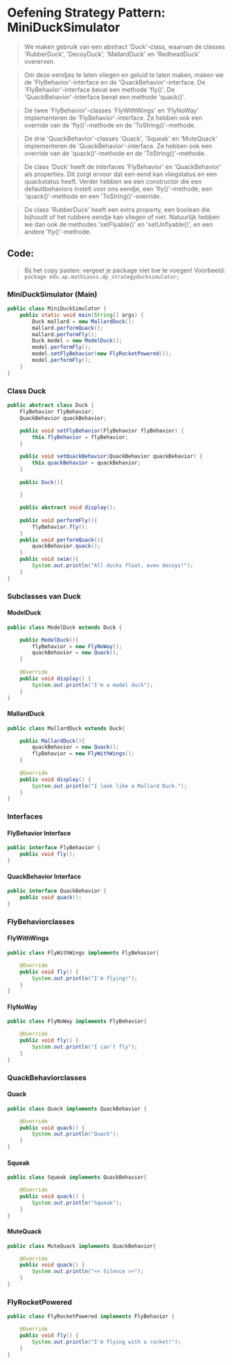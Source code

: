 # Oefening Strategy Pattern: MiniDuckSimulator
> We maken gebruik van een abstract 'Duck'-class, waarvan de classes 'RubberDuck', 'DecoyDuck', 'MallardDuck' en 'RedheadDuck' overerven.

> Om deze eendjes te laten vliegen en geluid te laten maken, maken we de 'FlyBehavior'-interface en de 'QuackBehavior'-interface.
> De 'FlyBehavior'-interface bevat een methode 'fly()'.
> De 'QuackBehavior'-interface bevat een methode 'quack()'.

> De twee 'FlyBehavior'-classes 'FlyWithWings' en 'FlyNoWay' implementeren de 'FlyBehavior'-interface. Ze hebben ook een override van de 'fly()'-methode en de 'ToString()'-methode.

> De drie 'QuackBehavior'-classes 'Quack', 'Squeak' en 'MuteQuack' implementeren de 'QuackBehavior'-interface. Ze hebben ook een override van de 'quack()'-methode en de 'ToString()'-methode.

> De class 'Duck' heeft de interfaces 'FlyBehavior' en 'QuackBehavior' als properties. Dit zorgt ervoor dat een eend kan vliegstatus en een quackstatus heeft. Verder hebben we een constructor die een defaultbehaviors instelt voor ons eendje, een 'fly()'-methode, een 'quack()'-methode en een 'ToString()'-override.

> De class 'RubberDuck' heeft een extra property, een boolean die bijhoudt of het rubbere eendje kan vliegen of niet. Natuurlijk hebben we dan ook de methodes 'setFlyable()' en 'setUnflyable()', en een andere 'fly()'-methode.

## Code:
> Bij het copy pasten: vergeet je package niet toe te voegen!
> Voorbeeld: `package edu.ap.mathiasvs.dp_strategyducksimulator;`

### MiniDuckSimulator (Main)
```java
public class MiniDuckSimulator {
    public static void main(String[] args) {
        Duck mallard = new MallardDuck();
        mallard.performQuack();
        mallard.performFly();
        Duck model = new ModelDuck();
        model.performFly();
        model.setFlyBehavior(new FlyRocketPowered());
        model.performFly();
    }
}
```
### Class Duck
```java
public abstract class Duck {
    FlyBehavior flyBehavior;
    QuackBehavior quackBehavior;
    
    public void setFlyBehavior(FlyBehavior flyBehavior) {
        this.flyBehavior = flyBehavior;
    }

    public void setQuackBehavior(QuackBehavior quackBehavior) {
        this.quackBehavior = quackBehavior;
    }  
    
    public Duck(){
        
    }

    public abstract void display();
    
    public void performFly(){
        flyBehavior.fly();
    }
    public void performQuack(){
        quackBehavior.quack();
    }
    public void swim(){
        System.out.println("All ducks float, even decoys!");
    }
}
```
### Subclasses van Duck
#### ModelDuck
```java
public class ModelDuck extends Duck {

    public ModelDuck(){
        flyBehavior = new FlyNoWay();
        quackBehavior = new Quack();
    }
    
    @Override
    public void display() {
        System.out.println("I'm a model duck");
    }
}

```

#### MallardDuck
```java
public class MallardDuck extends Duck{

    public MallardDuck(){
        quackBehavior = new Quack();
        flyBehavior = new FlyWithWings();
    }
    
    @Override
    public void display() {
        System.out.println("I look like a Mallard Duck.");
    }
}
```
### Interfaces
#### FlyBehavior Interface
```java
public interface FlyBehavior {
    public void fly();
}
```

#### QuackBehavior Interface
```java
public interface QuackBehavior {
    public void quack();
}
```

### FlyBehaviorclasses
#### FlyWithWings
```java
public class FlyWithWings implements FlyBehavior{

    @Override
    public void fly() {
        System.out.println("I'm flying!");
    }
}
```

#### FlyNoWay
```java
public class FlyNoWay implements FlyBehavior{

    @Override
    public void fly() {
        System.out.println("I can't fly");
    }
}
```

### QuackBehaviorclasses
#### Quack
```java
public class Quack implements QuackBehavior {

    @Override
    public void quack() {
        System.out.println("Quack");
    }
}
```

#### Squeak
```java
public class Squeak implements QuackBehavior{

    @Override
    public void quack() {
        System.out.println("Squeak");
    }
}
```

#### MuteQuack
```java
public class MuteQuack implements QuackBehavior{

    @Override
    public void quack() {
        System.out.println("<< Silence >>");
    }
}
```
### FlyRocketPowered
```java
public class FlyRocketPowered implements FlyBehavior {

    @Override
    public void fly() {
        System.out.println("I'm flying with a rocket!");
    }
}
```